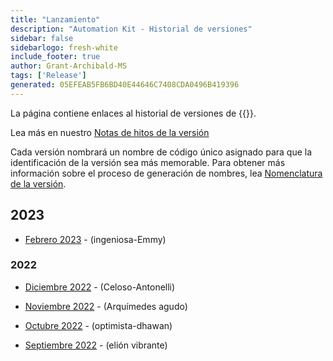 ```yaml
---
title: "Lanzamiento"
description: "Automation Kit - Historial de versiones"
sidebar: false
sidebarlogo: fresh-white
include_footer: true
author: Grant-Archibald-MS
tags: ['Release']
generated: 05EFEAB5FB6BD40E44646C7408CDA0496B419396
---
```


La página contiene enlaces al historial de versiones de {{<product-name>}}.

Lea más en nuestro [Notas de hitos de la versión](/es/releases/milestones)

Cada versión nombrará un nombre de código único asignado para que la identificación de la versión sea más memorable. Para obtener más información sobre el proceso de generación de nombres, lea [Nomenclatura de la versión](/es/releases/naming).

## 2023

- [Febrero 2023](/es/releases/february-2023) - (ingeniosa-Emmy)

### 2022

- [Diciembre 2022](/es/releases/december-2022) - (Celoso-Antonelli)

- [Noviembre 2022](/es/releases/november-2022) - (Arquímedes agudo)

- [Octubre 2022](/es/releases/october-2022) - (optimista-dhawan)

- [Septiembre 2022](/es/releases/september-2022) - (elión vibrante)
